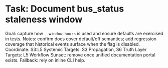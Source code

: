 # Task: Document bus_status staleness window
Goal: capture how `--window-hours` is used and ensure defaults are exercised in tests.
Notes: confirm docs cover default/off semantics; add regression coverage that historical events surface when the flag is disabled.
Coordinate: S3:L5
Systemic Targets: S3 Propagation, S6 Truth
Layer Targets: L5 Workflow
Sunset: remove once unified documentation portal exists.
Fallback: rely on inline CLI help.
